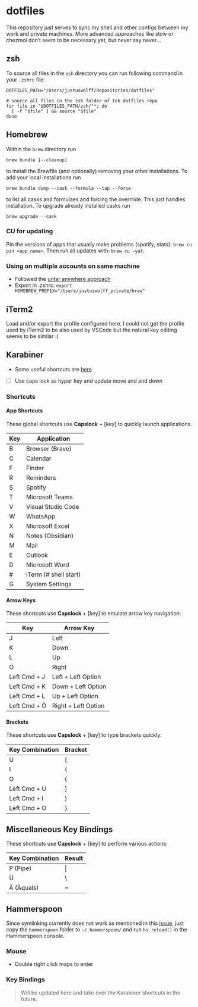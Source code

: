 # dotfiles

This repository just serves to sync my shell and other configs between my work and private machines.
More advanced approaches like stow or chezmoi don’t seem to be necessary yet, but never say never...

## zsh

To source all files in the `zsh` directory you can run following command in your `.zshrc` file:

```shell
DOTFILES_PATH="/Users/justuswolff/Repositories/dotfiles"

# source all files in the zsh folder of teh dotfiles repo
for file in "$DOTFILES_PATH/zsh/"*; do
  [ -f "$file" ] && source "$file"
done
```

## Homebrew

Within the `brew` directory run

```shell
brew bundle [--cleanup]
```

to install the Brewfile (and optionally) removing your other installations. To add your local installations run

```shell
brew bundle dump --cask --formula --tap --force
```

to list all casks and formulaes and forcing the overrride. This just handles installation. To upgrade already installed casks run

```shell
brew upgrade --cask
```

### CU for updating

Pin the versions of apps that usually make problems (spotify, stats): `brew cu pin <app_name>`. Then run all updates with: `brew cu -yaf`.

### Using on multiple accounts on same machine

- Followed the [untar anywhere approach](https://stackoverflow.com/questions/41840479/how-to-use-homebrew-on-a-multi-user-macos-sierra-setup)
- Export in .zshrc: `export HOMEBREW_PREFIX="/Users/justuswolff_private/brew"`

## iTerm2

Load and/or export the profile configured here. I could not get the profile used by iTerm2 to be also used by VSCode but the natural key editing seems to be similar :)

## Karabiner

- Some useful shortcuts are [here](https://ke-complex-modifications.pqrs.org/)
- [ ] Use caps lock as hyper key and update move and and down

### Shortcuts

#### App Shortcuts

These global shortcuts use **Capslock** + [key] to quickly launch applications.

| Key | Application           |
| --- | --------------------- |
| B   | Browser (Brave)       |
| C   | Calendar              |
| F   | Finder                |
| R   | Reminders             |
| S   | Spotify               |
| T   | Microsoft Teams       |
| V   | Visual Studio Code    |
| W   | WhatsApp              |
| X   | Microsoft Excel       |
| N   | Notes (Obsidian)      |
| M   | Mail                  |
| E   | Outlook               |
| D   | Microsoft Word        |
| #   | iTerm (# shell start) |
| G   | System Settings       |

#### Arrow Keys

These shortcuts use **Capslock** + [key] to emulate arrow key navigation:

| Key          | Arrow Key           |
| ------------ | ------------------- |
| J            | Left                |
| K            | Down                |
| L            | Up                  |
| Ö            | Right               |
| Left Cmd + J | Left + Left Option  |
| Left Cmd + K | Down + Left Option  |
| Left Cmd + L | Up + Left Option    |
| Left Cmd + Ö | Right + Left Option |

#### Brackets

These shortcuts use **Capslock** + [key] to type brackets quickly:

| Key Combination | Bracket |
| --------------- | ------- |
| U               | [       |
| I               | (       |
| O               | {       |
| Left Cmd + U    | ]       |
| Left Cmd + I    | )       |
| Left Cmd + O    | }       |

## Miscellaneous Key Bindings

These shortcuts use **Capslock** + [key] to perform various actions:

| Key Combination | Result |
| --------------- | ------ |
| P (Pipe)        | &#124; |
| Ü               | \      |
| Ä (Äquals)      | =      |

## Hammerspoon

Since symlinking currently does not work as mentioned in this [issue](https://github.com/Hammerspoon/hammerspoon/issues/3706), just copy the `hammerspoon` folder to `~/.hammerspoon/` and run `hs.reload()` in the Hammerspoon console.

### Mouse

- Double right click maps to enter

### Key Bindings

> Will be updated here and take over the Karabiner shortcuts in the future.
